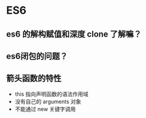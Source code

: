 # ES6

## es6 的解构赋值和深度 clone 了解嘛？

## es6闭包的问题？

## 箭头函数的特性

* this 指向声明函数的语法作用域
* 没有自己的 arguments 对象
* 不能通过 new 关键字调用